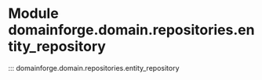 # Module domainforge.domain.repositories.entity_repository

::: domainforge.domain.repositories.entity_repository
